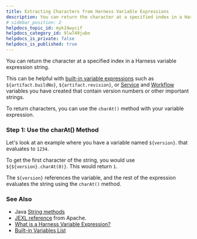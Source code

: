 ```yaml
---
title: Extracting Characters from Harness Variable Expressions
description: You can return the character at a specified index in a Harness variable expression string. This can be helpful with built-in variable expressions such as ${artifact.buildNo} , ${artifact.revision} ,…
# sidebar_position: 2
helpdocs_topic_id: myk24wycif
helpdocs_category_id: 9lw749jubn
helpdocs_is_private: false
helpdocs_is_published: true
---
```


You can return the character at a specified index in a Harness variable expression string.

This can be helpful with [built-in variable expressions](built-in-variables-list.md) such as `${artifact.buildNo}`, `${artifact.revision}`, or [Service](../../../continuous-delivery/model-cd-pipeline/setup-services/add-service-level-config-variables.md) and [Workflow](../../../continuous-delivery/model-cd-pipeline/workflows/add-workflow-variables-new-template.md) variables you have created that contain version numbers or other important strings.

To return characters, you can use the `charAt()` method with your variable expression.

### Step 1: Use the charAt() Method

Let's look at an example where you have a variable named `${version}`. that evaluates to `1234`.

To get the first character of the string, you would use `${${version}.charAt(0)}`. This would return `1`.

The `${version}` references the variable, and the rest of the expression evaluates the string using the `charAt()` method.

### See Also

* Java [String methods](https://docs.oracle.com/javase/8/docs/api/java/lang/String.html#method.summary)
* [JEXL reference](https://commons.apache.org/proper/commons-jexl/reference/syntax.html) from Apache.
* [What is a Harness Variable Expression?](variables.md)
* [Built-in Variables List](built-in-variables-list.md)

